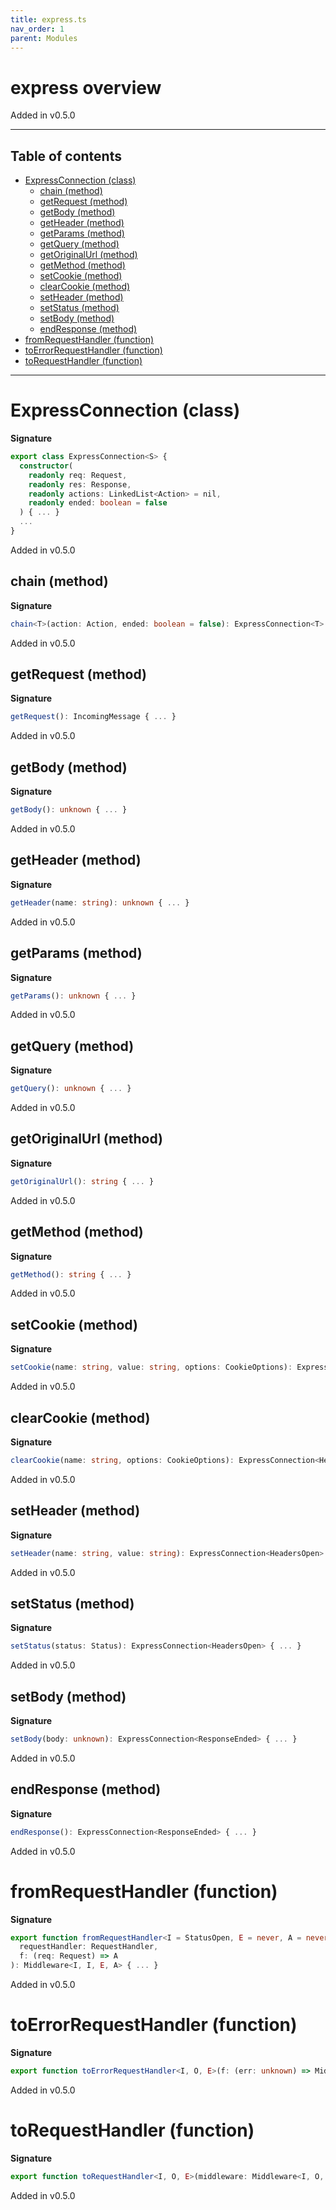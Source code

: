 ```yaml
---
title: express.ts
nav_order: 1
parent: Modules
---
```


# express overview

Added in v0.5.0

---

<h2 class="text-delta">Table of contents</h2>

- [ExpressConnection (class)](#expressconnection-class)
  - [chain (method)](#chain-method)
  - [getRequest (method)](#getrequest-method)
  - [getBody (method)](#getbody-method)
  - [getHeader (method)](#getheader-method)
  - [getParams (method)](#getparams-method)
  - [getQuery (method)](#getquery-method)
  - [getOriginalUrl (method)](#getoriginalurl-method)
  - [getMethod (method)](#getmethod-method)
  - [setCookie (method)](#setcookie-method)
  - [clearCookie (method)](#clearcookie-method)
  - [setHeader (method)](#setheader-method)
  - [setStatus (method)](#setstatus-method)
  - [setBody (method)](#setbody-method)
  - [endResponse (method)](#endresponse-method)
- [fromRequestHandler (function)](#fromrequesthandler-function)
- [toErrorRequestHandler (function)](#toerrorrequesthandler-function)
- [toRequestHandler (function)](#torequesthandler-function)

---

# ExpressConnection (class)

**Signature**

```ts
export class ExpressConnection<S> {
  constructor(
    readonly req: Request,
    readonly res: Response,
    readonly actions: LinkedList<Action> = nil,
    readonly ended: boolean = false
  ) { ... }
  ...
}
```

Added in v0.5.0

## chain (method)

**Signature**

```ts
chain<T>(action: Action, ended: boolean = false): ExpressConnection<T> { ... }
```

Added in v0.5.0

## getRequest (method)

**Signature**

```ts
getRequest(): IncomingMessage { ... }
```

Added in v0.5.0

## getBody (method)

**Signature**

```ts
getBody(): unknown { ... }
```

Added in v0.5.0

## getHeader (method)

**Signature**

```ts
getHeader(name: string): unknown { ... }
```

Added in v0.5.0

## getParams (method)

**Signature**

```ts
getParams(): unknown { ... }
```

Added in v0.5.0

## getQuery (method)

**Signature**

```ts
getQuery(): unknown { ... }
```

Added in v0.5.0

## getOriginalUrl (method)

**Signature**

```ts
getOriginalUrl(): string { ... }
```

Added in v0.5.0

## getMethod (method)

**Signature**

```ts
getMethod(): string { ... }
```

Added in v0.5.0

## setCookie (method)

**Signature**

```ts
setCookie(name: string, value: string, options: CookieOptions): ExpressConnection<HeadersOpen> { ... }
```

Added in v0.5.0

## clearCookie (method)

**Signature**

```ts
clearCookie(name: string, options: CookieOptions): ExpressConnection<HeadersOpen> { ... }
```

Added in v0.5.0

## setHeader (method)

**Signature**

```ts
setHeader(name: string, value: string): ExpressConnection<HeadersOpen> { ... }
```

Added in v0.5.0

## setStatus (method)

**Signature**

```ts
setStatus(status: Status): ExpressConnection<HeadersOpen> { ... }
```

Added in v0.5.0

## setBody (method)

**Signature**

```ts
setBody(body: unknown): ExpressConnection<ResponseEnded> { ... }
```

Added in v0.5.0

## endResponse (method)

**Signature**

```ts
endResponse(): ExpressConnection<ResponseEnded> { ... }
```

Added in v0.5.0

# fromRequestHandler (function)

**Signature**

```ts
export function fromRequestHandler<I = StatusOpen, E = never, A = never>(
  requestHandler: RequestHandler,
  f: (req: Request) => A
): Middleware<I, I, E, A> { ... }
```

Added in v0.5.0

# toErrorRequestHandler (function)

**Signature**

```ts
export function toErrorRequestHandler<I, O, E>(f: (err: unknown) => Middleware<I, O, E, void>): ErrorRequestHandler { ... }
```

Added in v0.5.0

# toRequestHandler (function)

**Signature**

```ts
export function toRequestHandler<I, O, E>(middleware: Middleware<I, O, E, void>): RequestHandler { ... }
```

Added in v0.5.0
